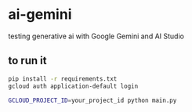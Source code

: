 # ai-gemini
testing generative ai with Google Gemini and AI Studio


## to run it
```bash
pip install -r requirements.txt
gcloud auth application-default login

GCLOUD_PROJECT_ID=your_project_id python main.py
```
